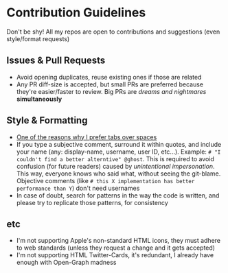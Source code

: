 # Contribution Guidelines
Don't be shy! All my repos are open to contributions and suggestions (even style/format requests)

## Issues & Pull Requests
- Avoid opening duplicates, reuse existing ones if those are related
- Any PR diff-size is accepted, but small PRs are preferred because they're easier/faster to review. Big PRs are *dreams and nightmares* **simultaneously**

## Style & Formatting
- [One of the reasons why I prefer tabs over spaces](https://dev.to/alexandersandberg/why-we-should-default-to-tabs-instead-of-spaces-for-an-accessible-first-environment-101f)
- If you type a subjective comment, surround it within quotes, and include your name (any: display-name, username, user ID, etc...). Example: `# "I couldn't find a better alterntive" @ghost`. This is required to avoid confusion (for future readers) caused by *unintentional impersonation*. This way, everyone knows who said what, without seeing the git-blame. Objective comments (like `# this X implementation has better performance than Y`) don't need usernames
- In case of doubt, search for patterns in the way the code is written, and please try to replicate those patterns, for consistency

## etc
- I'm not supporting Apple's non-standard HTML icons, they must adhere to web standards (unless they request a change and it gets accepted)
- I'm not supporting HTML Twitter-Cards, it's redundant, I already have enough with Open-Graph madness
